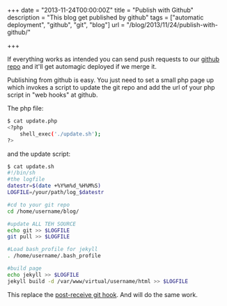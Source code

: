 +++
date = "2013-11-24T00:00:00Z"
title = "Publish with Github"
description = "This blog get published by github"
tags = ["automatic deployment", "github", "git", "blog"]
url = "/blog/2013/11/24/publish-with-github/"

+++

If everything works as intended you can send push requests to our [github repo](https://github.com/l33tsource/blog) and it'll get automagic deployed if we merge it.

Publishing from github is easy. You just need to set a small php page up which invokes a script to update the git repo and add the url of your php script in "web hooks" at github.

The php file:

```bash
$ cat update.php
<?php
	shell_exec('./update.sh');
?>
```

and the update script:

```bash
$ cat update.sh
#!/bin/sh
#the logfile
datestr=$(date +%Y%m%d_%H%M%S)
LOGFILE=/your/path/log_$datestr

#cd to your git repo
cd /home/username/blog/

#update ALL TEH SOURCE
echo git >> $LOGFILE
git pull >> $LOGFILE

#Load bash_profile for jekyll
. /home/username/.bash_profile

#build page
echo jekyll >> $LOGFILE
jekyll build -d /var/www/virtual/username/html >> $LOGFILE
```

This replace the [post-receive git hook](http://l33tsource.com/blog/2013/05/15/jekyll-1.0/). And will do the same work.
